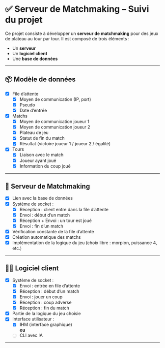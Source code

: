 # ✅ Serveur de Matchmaking – Suivi du projet

Ce projet consiste à développer un **serveur de matchmaking** pour des jeux de plateau au tour par tour. Il est composé de trois éléments :  
- Un **serveur**  
- Un **logiciel client**  
- Une **base de données**

---

## 📦 Modèle de données

- [x] File d’attente
  - [x] Moyen de communication (IP, port)
  - [x] Pseudo
  - [x] Date d’entrée
- [x] Matchs
  - [x] Moyen de communication joueur 1
  - [x] Moyen de communication joueur 2
  - [x] Plateau de jeu
  - [x] Statut de fin du match
  - [x] Résultat (victoire joueur 1 / joueur 2 / égalité)
- [x] Tours
  - [x] Liaison avec le match
  - [x] Joueur ayant joué
  - [x] Information du coup joué

---

## 🧠 Serveur de Matchmaking

- [x] Lien avec la base de données
- [x] Système de socket :
  - [x] Réception : client entre dans la file d’attente
  - [x] Envoi : début d’un match
  - [x] Réception + Envoi : un tour est joué
  - [x] Envoi : fin d’un match
- [x] Vérification constante de la file d’attente
- [x] Création automatique des matchs
- [x] Implémentation de la logique du jeu (choix libre : morpion, puissance 4, etc.)

---

## 🧑‍💻 Logiciel client

- [x] Système de socket :
  - [x] Envoi : entrée en file d’attente
  - [x] Réception : début d’un match
  - [x] Envoi : jouer un coup
  - [x] Réception : coup adverse
  - [x] Réception : fin du match
- [x] Partie de la logique du jeu choisie
- [x] Interface utilisateur :
  - [x] IHM (interface graphique)  
    **ou**
  - [ ] CLI avec IA

---
